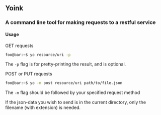 ## Yoink

### A command line tool for making requests to a restful service

#### Usage

GET requests

```bash
foo@bar:~$ yo resource/uri -p
```

The ``-p`` flag is for pretty-printing the result, and is optional.

POST or PUT requests

```bash
foo@bar:~$ yo -m post resource/uri path/to/file.json
```
The ``-m`` flag should be followed by your specified request method

If the json-data you wish to send is in the current directory, only the filename (with extension) is needed.

